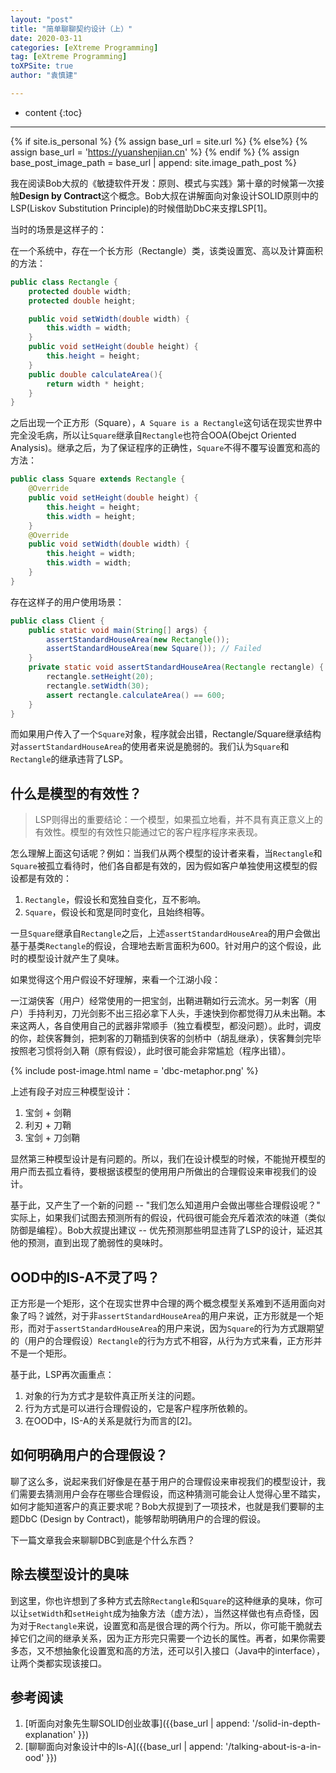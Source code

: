 ```yaml
---
layout: "post"
title: "简单聊聊契约设计（上）"
date: 2020-03-11
categories: [eXtreme Programming]
tag: [eXtreme Programming]
toXPSite: true
author: "袁慎建"

---
```


* content
{:toc}

---

{% if site.is_personal %}
{% assign base_url = site.url %}
{% else%}
{% assign base_url = 'https://yuanshenjian.cn' %}
{% endif %}
{% assign base_post_image_path = base_url | append: site.image_path_post %}

<!--brief-->
我在阅读Bob大叔的《敏捷软件开发：原则、模式与实践》第十章的时候第一次接触**Design by Contract**这个概念。Bob大叔在讲解面向对象设计SOLID原则中的LSP(Liskov Substitution Principle)的时候借助DbC来支撑LSP[1]。


当时的场景是这样子的：
<!--brief-->

在一个系统中，存在一个长方形（Rectangle）类，该类设置宽、高以及计算面积的方法：


```java
public class Rectangle {
    protected double width;
    protected double height;

    public void setWidth(double width) {
        this.width = width;
    }
    public void setHeight(double height) {
        this.height = height;
    }
    public double calculateArea(){
        return width * height;
    }
}
```

之后出现一个正方形（Square），`A Square is a Rectangle`这句话在现实世界中完全没毛病，所以让`Square`继承自`Rectangle`也符合OOA(Obejct Oriented Analysis)。继承之后，为了保证程序的正确性，`Square`不得不覆写设置宽和高的方法：

```java
public class Square extends Rectangle {
    @Override
    public void setHeight(double height) {
        this.height = height;
        this.width = height;
    }
    @Override
    public void setWidth(double width) {
        this.height = width;
        this.width = width;
    }
}
```

存在这样子的用户使用场景：

```java
public class Client {
    public static void main(String[] args) {
        assertStandardHouseArea(new Rectangle());
        assertStandardHouseArea(new Square()); // Failed
    }
    private static void assertStandardHouseArea(Rectangle rectangle) {
        rectangle.setHeight(20);
        rectangle.setWidth(30);
        assert rectangle.calculateArea() == 600;
    }
}
```

而如果用户传入了一个`Square`对象，程序就会出错，Rectangle/Square继承结构对`assertStandardHouseArea`的使用者来说是脆弱的。我们认为`Square`和`Rectangle`的继承违背了LSP。



## 什么是模型的有效性？
> LSP则得出的重要结论：一个模型，如果孤立地看，并不具有真正意义上的有效性。模型的有效性只能通过它的客户程序程序来表现。

怎么理解上面这句话呢？例如：当我们从两个模型的设计者来看，当`Rectangle`和`Square`被孤立看待时，他们各自都是有效的，因为假如客户单独使用这模型的假设都是有效的：

1. `Rectangle`，假设长和宽独自变化，互不影响。
2. `Square`，假设长和宽是同时变化，且始终相等。

一旦`Square`继承自`Rectangle`之后，上述`assertStandardHouseArea`的用户会做出基于基类`Rectangle`的假设，合理地去断言面积为600。针对用户的这个假设，此时的模型设计就产生了臭味。


如果觉得这个用户假设不好理解，来看一个江湖小段：


一江湖侠客（用户）经常使用的一把宝剑，出鞘进鞘如行云流水。另一刺客（用户）手持利刃，刀光剑影不出三招必拿下人头，手速快到你都觉得刀从未出鞘。本来这两人，各自使用自己的武器非常顺手（独立看模型，都没问题）。此时，调皮的你，趁侠客舞剑，把刺客的刀鞘插到侠客的剑桥中（胡乱继承），侠客舞剑完毕按照老习惯将剑入鞘（原有假设），此时很可能会非常尴尬（程序出错）。

{% include post-image.html name = 'dbc-metaphor.png' %}

上述有段子对应三种模型设计：

1. 宝剑 + 剑鞘
2. 利刃 + 刀鞘
3. 宝剑 + 刀剑鞘

显然第三种模型设计是有问题的。所以，我们在设计模型的时候，不能抛开模型的用户而去孤立看待，要根据该模型的使用用户所做出的合理假设来审视我们的设计。


基于此，又产生了一个新的问题 -- "我们怎么知道用户会做出哪些合理假设呢？" 实际上，如果我们试图去预测所有的假设，代码很可能会充斥着浓浓的味道（类似防御是编程）。Bob大叔提出建议 -- 优先预测那些明显违背了LSP的设计，延迟其他的预测，直到出现了脆弱性的臭味时。


## OOD中的IS-A不灵了吗？
正方形是一个矩形，这个在现实世界中合理的两个概念模型关系难到不适用面向对象了吗？诚然，对于非`assertStandardHouseArea`的用户来说，正方形就是一个矩形，而对于`assertStandardHouseArea`的用户来说，因为`Square`的行为方式跟期望的（用户的合理假设）`Rectangle`的行为方式不相容，从行为方式来看，正方形并不是一个矩形。

基于此，LSP再次画重点：

1. 对象的行为方式才是软件真正所关注的问题。
2. 行为方式是可以进行合理假设的，它是客户程序所依赖的。
3. 在OOD中，IS-A的关系是就行为而言的[2]。



## 如何明确用户的合理假设？
聊了这么多，说起来我们好像是在基于用户的合理假设来审视我们的模型设计，我们需要去猜测用户会存在哪些合理假设，而这种猜测可能会让人觉得心里不踏实，如何才能知道客户的真正要求呢？Bob大叔提到了一项技术，也就是我们要聊的主题DbC (Design by Contract)，能够帮助明确用户的合理的假设。

下一篇文章我会来聊聊DBC到底是个什么东西？


## 除去模型设计的臭味
到这里，你也许想到了多种方式去除`Rectangle`和`Square`的这种继承的臭味，你可以让`setWidth`和`setHeight`成为抽象方法（虚方法），当然这样做也有点奇怪，因为对于`Rectangle`来说，设置宽和高是很合理的两个行为。所以，你可能干脆就去掉它们之间的继承关系，因为正方形完只需要一个边长的属性。再者，如果你需要多态，又不想抽象化设置宽和高的方法，还可以引入接口（Java中的interface），让两个类都实现该接口。



## 参考阅读

1. [听面向对象先生聊SOLID创业故事]({{base_url | append: '/solid-in-depth-explanation' }})
2. [聊聊面向对象设计中的Is-A]({{base_url | append: '/talking-about-is-a-in-ood' }})

